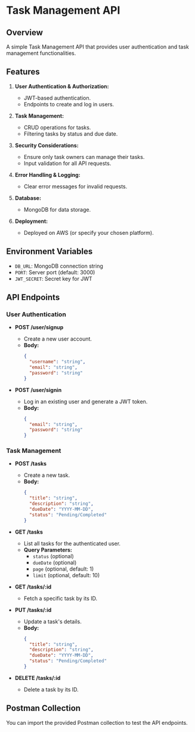 # Task Management API

## Overview
A simple Task Management API that provides user authentication and task management functionalities.

## Features
1. **User Authentication & Authorization:**
   - JWT-based authentication.
   - Endpoints to create and log in users.

2. **Task Management:**
   - CRUD operations for tasks.
   - Filtering tasks by status and due date.

3. **Security Considerations:**
   - Ensure only task owners can manage their tasks.
   - Input validation for all API requests.

4. **Error Handling & Logging:**
   - Clear error messages for invalid requests.

5. **Database:**
   - MongoDB for data storage.

6. **Deployment:**
   - Deployed on AWS (or specify your chosen platform).

## Environment Variables
- `DB_URL`: MongoDB connection string
- `PORT`: Server port (default: 3000)
- `JWT_SECRET`: Secret key for JWT

## API Endpoints

### User Authentication
- **POST /user/signup**
  - Create a new user account.
  - **Body:**
    ```json
    {
      "username": "string",
      "email": "string",
      "password": "string"
    }
    ```

- **POST /user/signin**
  - Log in an existing user and generate a JWT token.
  - **Body:**
    ```json
    {
      "email": "string",
      "password": "string"
    }
    ```

### Task Management
- **POST /tasks**
  - Create a new task.
  - **Body:**
    ```json
    {
      "title": "string",
      "description": "string",
      "dueDate": "YYYY-MM-DD",
      "status": "Pending/Completed"
    }
    ```

- **GET /tasks**
  - List all tasks for the authenticated user.
  - **Query Parameters:**
    - `status` (optional)
    - `dueDate` (optional)
    - `page` (optional, default: 1)
    - `limit` (optional, default: 10)

- **GET /tasks/:id**
  - Fetch a specific task by its ID.

- **PUT /tasks/:id**
  - Update a task's details.
  - **Body:**
    ```json
    {
      "title": "string",
      "description": "string",
      "dueDate": "YYYY-MM-DD",
      "status": "Pending/Completed"
    }
    ```

- **DELETE /tasks/:id**
  - Delete a task by its ID.

## Postman Collection
You can import the provided Postman collection to test the API endpoints.
